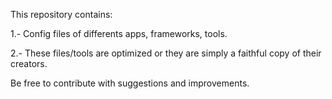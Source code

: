 This repository contains:

1.- Config files of differents apps, frameworks, tools.

2.- These files/tools are optimized or they are simply a faithful copy of their creators.


Be free to contribute with suggestions and improvements.

